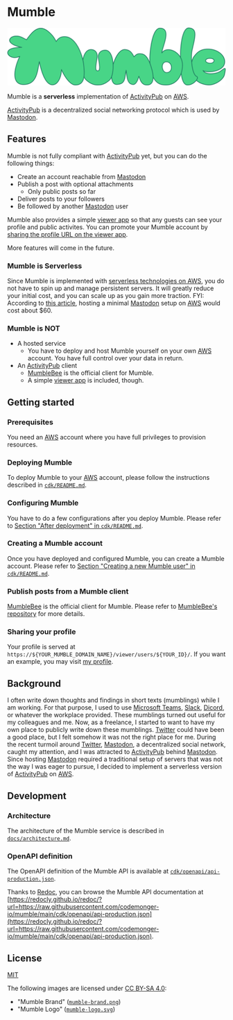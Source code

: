 # Mumble

![Mumble Brand](./mumble-brand.png)

Mumble is a **serverless** implementation of [ActivityPub](https://www.w3.org/TR/activitypub/) on [AWS](https://aws.amazon.com).

[ActivityPub](https://www.w3.org/TR/activitypub/) is a decentralized social networking protocol which is used by [Mastodon](https://joinmastodon.org).

## Features

Mumble is not fully compliant with [ActivityPub](https://www.w3.org/TR/activitypub/) yet, but you can do the following things:
- Create an account reachable from [Mastodon](https://joinmastodon.org)
- Publish a post with optional attachments
    - Only public posts so far
- Deliver posts to your followers
- Be followed by another [Mastodon](https://joinmastodon.org) user

Mumble also provides a simple [viewer app](./cdk/viewer/README.md) so that any guests can see your profile and public activites.
You can promote your Mumble account by [sharing the profile URL on the viewer app](#sharing-your-profile).

More features will come in the future.

### Mumble is Serverless

Since Mumble is implemented with [serverless technologies on AWS](https://aws.amazon.com/serverless/), you do not have to spin up and manage persistent servers.
It will greatly reduce your initial cost, and you can scale up as you gain more traction.
FYI: According to [this article](https://cloudonaut.io/mastodon-on-aws/#:~:text=Costs%20for%20running%20Mastodon%20on%20AWS&text=The%20architecture%27s%20monthly%20charges%20are%20about%20%2460%20per%20month.), hosting a minimal [Mastodon](https://joinmastodon.org) setup on [AWS](https://aws.amazon.com) would cost about $60.

### Mumble is NOT

- A hosted service
    - You have to deploy and host Mumble yourself on your own [AWS](https://aws.amazon.com) account.
      You have full control over your data in return.
- An [ActivityPub](https://www.w3.org/TR/activitypub/) client
    - [MumbleBee](https://github.com/codemonger-io/mumble-bee) is the official client for Mumble.
    - A simple [viewer app](./cdk/viewer/README.md) is included, though.

## Getting started

### Prerequisites

You need an [AWS](https://aws.amazon.com) account where you have full privileges to provision resources.

### Deploying Mumble

To deploy Mumble to your [AWS](https://aws.amazon.com) account, please follow the instructions described in [`cdk/README.md`](./cdk/README.md).

### Configuring Mumble

You have to do a few configurations after you deploy Mumble.
Please refer to [Section "After deployment" in `cdk/README.md`](./cdk/README.md#after-deployment).

### Creating a Mumble account

Once you have deployed and configured Mumble, you can create a Mumble account.
Please refer to [Section "Creating a new Mumble user" in `cdk/README.md`](./cdk/README.md#creating-a-new-mumble-user).

### Publish posts from a Mumble client

[MumbleBee](https://github.com/codemonger-io/mumble-bee) is the official client for Mumble.
Please refer to [MumbleBee's repository](https://github.com/codemonger-io/mumble-bee) for more details.

### Sharing your profile

Your profile is served at `https://${YOUR_MUMBLE_DOMAIN_NAME}/viewer/users/${YOUR_ID}/`.
If you want an example, you may visit [my profile](https://mumble.codemonger.io/viewer/users/kemoto/).

## Background

I often write down thoughts and findings in short texts (mumblings) while I am working.
For that purpose, I used to use [Microsoft Teams](https://www.microsoft.com/en-us/microsoft-teams/group-chat-software), [Slack](https://slack.com/), [Dicord](https://discord.com), or whatever the workplace provided.
These mumblings turned out useful for my colleagues and me.
Now, as a freelance, I started to want to have my own place to publicly write down these mumblings.
[Twitter](https://twitter.com) could have been a good place, but I felt somehow it was not the right place for me.
During the recent turmoil around [Twitter](https://twitter.com), [Mastodon](https://joinmastodon.org), a decentralized social network, caught my attention, and I was attracted to [ActivityPub](https://www.w3.org/TR/activitypub/) behind [Mastodon](https://joinmastodon.org).
Since hosting [Mastodon](https://joinmastodon.org) required a traditional setup of servers that was not the way I was eager to pursue, I decided to implement a serverless version of [ActivityPub](https://www.w3.org/TR/activitypub/) on [AWS](https://aws.amazon.com).

## Development

### Architecture

The architecture of the Mumble service is described in [`docs/architecture.md`](./docs/architecture.md).

### OpenAPI definition

The OpenAPI definition of the Mumble API is available at [`cdk/openapi/api-production.json`](./cdk/openapi/api-production.json).

Thanks to [Redoc](https://github.com/Redocly/redoc), you can browse the Mumble API documentation at [https://redocly.github.io/redoc/?url=https://raw.githubusercontent.com/codemonger-io/mumble/main/cdk/openapi/api-production.json](https://redocly.github.io/redoc/?url=https://raw.githubusercontent.com/codemonger-io/mumble/main/cdk/openapi/api-production.json).

## License

[MIT](./LICENSE)

The following images are licensed under [CC BY-SA 4.0](https://creativecommons.org/licenses/by-sa/4.0/):
- "Mumble Brand" ([`mumble-brand.png`](./mumble-brand.png))
- "Mumble Logo" ([`mumble-logo.svg`](./cdk/viewer/src/assets/mumble-logo.svg))